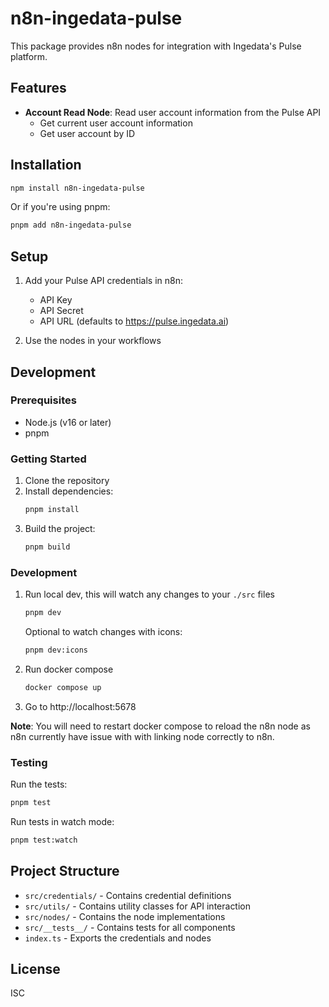 # n8n-ingedata-pulse

This package provides n8n nodes for integration with Ingedata's Pulse platform.

## Features

- **Account Read Node**: Read user account information from the Pulse API
  - Get current user account information
  - Get user account by ID

## Installation

```bash
npm install n8n-ingedata-pulse
```

Or if you're using pnpm:

```bash
pnpm add n8n-ingedata-pulse
```

## Setup

1. Add your Pulse API credentials in n8n:
   - API Key
   - API Secret
   - API URL (defaults to https://pulse.ingedata.ai)

2. Use the nodes in your workflows

## Development

### Prerequisites

- Node.js (v16 or later)
- pnpm

### Getting Started

1. Clone the repository
2. Install dependencies:
   ```bash
   pnpm install
   ```
3. Build the project:
   ```bash
   pnpm build
   ```

### Development
1. Run local dev, this will watch any changes to your `./src` files
   ```bash
   pnpm dev
   ```
   Optional to watch changes with icons:
   ```bash
   pnpm dev:icons
   ```
2. Run docker compose
   ```bash
   docker compose up
   ```
3. Go to http://localhost:5678

**Note**: You will need to restart docker compose to reload the n8n node as n8n currently have issue with with linking node correctly to n8n.

### Testing

Run the tests:

```bash
pnpm test
```

Run tests in watch mode:

```bash
pnpm test:watch
```

## Project Structure

- `src/credentials/` - Contains credential definitions
- `src/utils/` - Contains utility classes for API interaction
- `src/nodes/` - Contains the node implementations
- `src/__tests__/` - Contains tests for all components
- `index.ts` - Exports the credentials and nodes

## License

ISC
